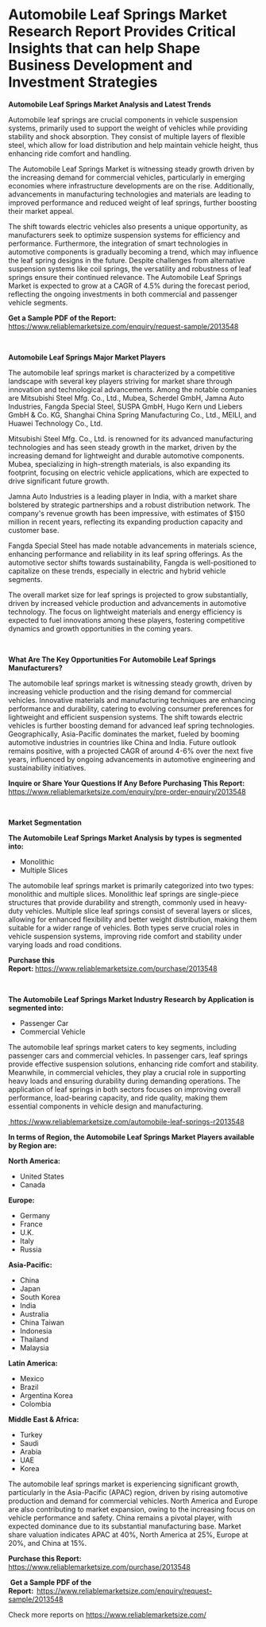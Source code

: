 <p><h1>Automobile Leaf Springs Market Research Report Provides Critical Insights that can help Shape Business Development and Investment Strategies</h1></p><p><strong>Automobile Leaf Springs Market Analysis and Latest Trends</strong></p>
<p><p>Automobile leaf springs are crucial components in vehicle suspension systems, primarily used to support the weight of vehicles while providing stability and shock absorption. They consist of multiple layers of flexible steel, which allow for load distribution and help maintain vehicle height, thus enhancing ride comfort and handling.</p><p>The Automobile Leaf Springs Market is witnessing steady growth driven by the increasing demand for commercial vehicles, particularly in emerging economies where infrastructure developments are on the rise. Additionally, advancements in manufacturing technologies and materials are leading to improved performance and reduced weight of leaf springs, further boosting their market appeal.</p><p>The shift towards electric vehicles also presents a unique opportunity, as manufacturers seek to optimize suspension systems for efficiency and performance. Furthermore, the integration of smart technologies in automotive components is gradually becoming a trend, which may influence the leaf spring designs in the future. Despite challenges from alternative suspension systems like coil springs, the versatility and robustness of leaf springs ensure their continued relevance. The Automobile Leaf Springs Market is expected to grow at a CAGR of 4.5% during the forecast period, reflecting the ongoing investments in both commercial and passenger vehicle segments.</p></p>
<p><strong>Get a Sample PDF of the Report:&nbsp;</strong> <a href="https://www.reliablemarketsize.com/enquiry/request-sample/2013548?utm_campaign=2041&utm_medium=2&utm_source=Github&utm_content=ia&utm_term=30032025&utm_id=automobile-leaf-springs">https://www.reliablemarketsize.com/enquiry/request-sample/2013548</a></p>
<p>&nbsp;</p>
<p><strong>Automobile Leaf Springs Major Market Players</strong></p>
<p><p>The automobile leaf springs market is characterized by a competitive landscape with several key players striving for market share through innovation and technological advancements. Among the notable companies are Mitsubishi Steel Mfg. Co., Ltd., Mubea, Scherdel GmbH, Jamna Auto Industries, Fangda Special Steel, SUSPA GmbH, Hugo Kern und Liebers GmbH & Co. KG, Shanghai China Spring Manufacturing Co., Ltd., MEILI, and Huawei Technology Co., Ltd.</p><p>Mitsubishi Steel Mfg. Co., Ltd. is renowned for its advanced manufacturing technologies and has seen steady growth in the market, driven by the increasing demand for lightweight and durable automotive components. Mubea, specializing in high-strength materials, is also expanding its footprint, focusing on electric vehicle applications, which are expected to drive significant future growth.</p><p>Jamna Auto Industries is a leading player in India, with a market share bolstered by strategic partnerships and a robust distribution network. The company's revenue growth has been impressive, with estimates of $150 million in recent years, reflecting its expanding production capacity and customer base.</p><p>Fangda Special Steel has made notable advancements in materials science, enhancing performance and reliability in its leaf spring offerings. As the automotive sector shifts towards sustainability, Fangda is well-positioned to capitalize on these trends, especially in electric and hybrid vehicle segments.</p><p>The overall market size for leaf springs is projected to grow substantially, driven by increased vehicle production and advancements in automotive technology. The focus on lightweight materials and energy efficiency is expected to fuel innovations among these players, fostering competitive dynamics and growth opportunities in the coming years.</p></p>
<p>&nbsp;</p>
<p><strong>What Are The Key Opportunities For Automobile Leaf Springs Manufacturers?</strong></p>
<p><p>The automobile leaf springs market is witnessing steady growth, driven by increasing vehicle production and the rising demand for commercial vehicles. Innovative materials and manufacturing techniques are enhancing performance and durability, catering to evolving consumer preferences for lightweight and efficient suspension systems. The shift towards electric vehicles is further boosting demand for advanced leaf spring technologies. Geographically, Asia-Pacific dominates the market, fueled by booming automotive industries in countries like China and India. Future outlook remains positive, with a projected CAGR of around 4-6% over the next five years, influenced by ongoing advancements in automotive engineering and sustainability initiatives.</p></p>
<p><strong>Inquire or Share Your Questions If Any Before Purchasing This Report:</strong> <a href="https://www.reliablemarketsize.com/enquiry/pre-order-enquiry/2013548?utm_campaign=2041&utm_medium=2&utm_source=Github&utm_content=ia&utm_term=30032025&utm_id=automobile-leaf-springs">https://www.reliablemarketsize.com/enquiry/pre-order-enquiry/2013548</a></p>
<p>&nbsp;</p>
<p><strong>Market Segmentation</strong></p>
<p><strong>The Automobile Leaf Springs Market Analysis by types is segmented into:</strong></p>
<p><ul><li>Monolithic</li><li>Multiple Slices</li></ul></p>
<p><p>The automobile leaf springs market is primarily categorized into two types: monolithic and multiple slices. Monolithic leaf springs are single-piece structures that provide durability and strength, commonly used in heavy-duty vehicles. Multiple slice leaf springs consist of several layers or slices, allowing for enhanced flexibility and better weight distribution, making them suitable for a wider range of vehicles. Both types serve crucial roles in vehicle suspension systems, improving ride comfort and stability under varying loads and road conditions.</p></p>
<p><strong>Purchase this Report:&nbsp;</strong><a href="https://www.reliablemarketsize.com/purchase/2013548?utm_campaign=2041&utm_medium=2&utm_source=Github&utm_content=ia&utm_term=30032025&utm_id=automobile-leaf-springs">https://www.reliablemarketsize.com/purchase/2013548</a></p>
<p>&nbsp;</p>
<p><strong>The Automobile Leaf Springs Market Industry Research by Application is segmented into:</strong></p>
<p><ul><li>Passenger Car</li><li>Commercial Vehicle</li></ul></p>
<p><p>The automobile leaf springs market caters to key segments, including passenger cars and commercial vehicles. In passenger cars, leaf springs provide effective suspension solutions, enhancing ride comfort and stability. Meanwhile, in commercial vehicles, they play a crucial role in supporting heavy loads and ensuring durability during demanding operations. The application of leaf springs in both sectors focuses on improving overall performance, load-bearing capacity, and ride quality, making them essential components in vehicle design and manufacturing.</p></p>
<p><a href="https://www.reliablemarketsize.com/automobile-leaf-springs-r2013548?utm_campaign=2041&utm_medium=2&utm_source=Github&utm_content=ia&utm_term=30032025&utm_id=automobile-leaf-springs">&nbsp;https://www.reliablemarketsize.com/automobile-leaf-springs-r2013548</a></p>
<p><strong>In terms of Region, the Automobile Leaf Springs Market Players available by Region are:</strong></p>
<p>
    <p> <strong> North America: </strong>
        <ul>
            <li>United States</li>
            <li>Canada</li>
        </ul>
        </p> 
    <p> <strong> Europe: </strong>
        <ul>
            <li>Germany</li>
            <li>France</li>
            <li>U.K.</li>
            <li>Italy</li>
            <li>Russia</li>
        </ul>
        </p> 
    <p> <strong> Asia-Pacific: </strong>
        <ul>
            <li>China</li>
            <li>Japan</li>
            <li>South Korea</li>
            <li>India</li>
            <li>Australia</li>
            <li>China Taiwan</li>
            <li>Indonesia</li>
            <li>Thailand</li>
            <li>Malaysia</li>
        </ul>
        </p> 
    <p> <strong> Latin America: </strong>
        <ul>
            <li>Mexico</li>
            <li>Brazil</li>
            <li>Argentina Korea</li>
            <li>Colombia</li>
        </ul>
        </p> 
    <p> <strong> Middle East & Africa: </strong>
        <ul>
            <li>Turkey</li>
            <li>Saudi</li>
            <li>Arabia</li>
            <li>UAE</li>
            <li>Korea</li>
        </ul>
    </p>
    </p>
<p><p>The automobile leaf springs market is experiencing significant growth, particularly in the Asia-Pacific (APAC) region, driven by rising automotive production and demand for commercial vehicles. North America and Europe are also contributing to market expansion, owing to the increasing focus on vehicle performance and safety. China remains a pivotal player, with expected dominance due to its substantial manufacturing base. Market share valuation indicates APAC at 40%, North America at 25%, Europe at 20%, and China at 15%.</p></p>
<p><strong>Purchase this Report: </strong><a href="https://www.reliablemarketsize.com/purchase/2013548?utm_campaign=2041&utm_medium=2&utm_source=Github&utm_content=ia&utm_term=30032025&utm_id=automobile-leaf-springs">https://www.reliablemarketsize.com/purchase/2013548</a></p>
<p>&nbsp;<strong>Get a Sample PDF of the Report:&nbsp;&nbsp;</strong><a href="https://www.reliablemarketsize.com/enquiry/request-sample/2013548?utm_campaign=2041&utm_medium=2&utm_source=Github&utm_content=ia&utm_term=30032025&utm_id=automobile-leaf-springs">https://www.reliablemarketsize.com/enquiry/request-sample/2013548</a></p>
<p><strong></strong></p>
<p>Check more reports on <a href="https://www.reliablemarketsize.com/?utm_campaign=2041&utm_medium=2&utm_source=Github&utm_content=ia&utm_term=30032025&utm_id=automobile-leaf-springs">https://www.reliablemarketsize.com/</a></p>